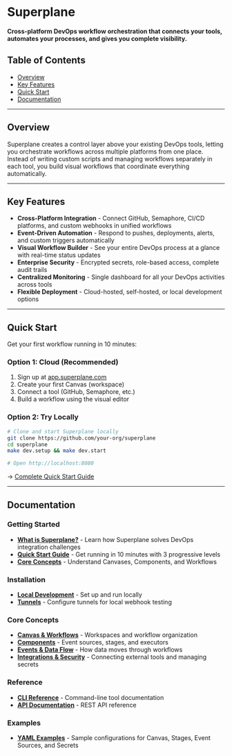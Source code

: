 # Superplane

**Cross-platform DevOps workflow orchestration that connects your tools, automates your processes, and gives you complete visibility.**

## Table of Contents

- [Overview](#overview)
- [Key Features](#key-features)
- [Quick Start](#quick-start)
- [Documentation](#documentation)

---

## Overview

Superplane creates a control layer above your existing DevOps tools, letting you orchestrate workflows across multiple platforms from one place. Instead of writing custom scripts and managing workflows separately in each tool, you build visual workflows that coordinate everything automatically.

---

## Key Features

- **Cross-Platform Integration** - Connect GitHub, Semaphore, CI/CD platforms, and custom webhooks in unified workflows
- **Event-Driven Automation** - Respond to pushes, deployments, alerts, and custom triggers automatically
- **Visual Workflow Builder** - See your entire DevOps process at a glance with real-time status updates
- **Enterprise Security** - Encrypted secrets, role-based access, complete audit trails
- **Centralized Monitoring** - Single dashboard for all your DevOps activities across tools
- **Flexible Deployment** - Cloud-hosted, self-hosted, or local development options

---

## Quick Start

Get your first workflow running in 10 minutes:

### Option 1: Cloud (Recommended)
1. Sign up at [app.superplane.com](https://app.superplane.com/app)
2. Create your first Canvas (workspace)
3. Connect a tool (GitHub, Semaphore, etc.)
4. Build a workflow using the visual editor

### Option 2: Try Locally
```bash
# Clone and start Superplane locally
git clone https://github.com/your-org/superplane
cd superplane
make dev.setup && make dev.start

# Open http://localhost:8080
```

→ [Complete Quick Start Guide](docs/getting-started/quick-start.md)

---

## Documentation

### Getting Started
- **[What is Superplane?](docs/getting-started/what-is-superplane.md)** - Learn how Superplane solves DevOps integration challenges
- **[Quick Start Guide](docs/getting-started/quick-start.md)** - Get running in 10 minutes with 3 progressive levels
- **[Core Concepts](docs/getting-started/core-concepts.md)** - Understand Canvases, Components, and Workflows

### Installation
- **[Local Development](docs/installation/local-development.md)** - Set up and run locally
- **[Tunnels](docs/installation/tunnels.md)** - Configure tunnels for local webhook testing

### Core Concepts
- **[Canvas & Workflows](docs/concepts/canvas-and-workflows.md)** - Workspaces and workflow organization
- **[Components](docs/concepts/components.md)** - Event sources, stages, and executors
- **[Events & Data Flow](docs/concepts/events-and-data.md)** - How data moves through workflows
- **[Integrations & Security](docs/concepts/integrations-security.md)** - Connecting external tools and managing secrets

### Reference
- **[CLI Reference](docs/reference/cli.md)** - Command-line tool documentation
- **[API Documentation](https://app.superplane.com/api/v1/docs)** - REST API reference

### Examples
- **[YAML Examples](docs/examples/)** - Sample configurations for Canvas, Stages, Event Sources, and Secrets
